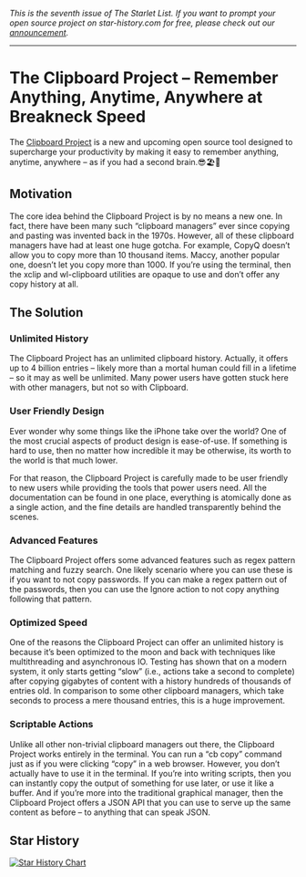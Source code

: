 _This is the seventh issue of The Starlet List. If you want to prompt your open source project on star-history.com for free, please check out our [announcement](/blog/list-your-open-source-project)._

---

# The Clipboard Project – Remember Anything, Anytime, Anywhere at Breakneck Speed

The [Clipboard Project](https://github.com/Slackadays/Clipboard) is a new and upcoming open source tool designed to supercharge your productivity by making it easy to remember anything, anytime, anywhere – as if you had a second brain.😎🏖️🐬

## Motivation

The core idea behind the Clipboard Project is by no means a new one. In fact, there have been many such “clipboard managers” ever since copying and pasting was invented back in the 1970s. However, all of these clipboard managers have had at least one huge gotcha. For example, CopyQ doesn’t allow you to copy more than 10 thousand items. Maccy, another popular one, doesn’t let you copy more than 1000. If you’re using the terminal, then the xclip and wl-clipboard utilities are opaque to use and don’t offer any copy history at all.

## The Solution

### Unlimited History

The Clipboard Project has an unlimited clipboard history. Actually, it offers up to 4 billion entries – likely more than a mortal human could fill in a lifetime – so it may as well be unlimited. Many power users have gotten stuck here with other managers, but not so with Clipboard.

### User Friendly Design

Ever wonder why some things like the iPhone take over the world? One of the most crucial aspects of product design is ease-of-use. If something is hard to use, then no matter how incredible it may be otherwise, its worth to the world is that much lower.

For that reason, the Clipboard Project is carefully made to be user friendly to new users while providing the tools that power users need. All the documentation can be found in one place, everything is atomically done as a single action, and the fine details are handled transparently behind the scenes.

### Advanced Features

The Clipboard Project offers some advanced features such as regex pattern matching and fuzzy search. One likely scenario where you can use these is if you want to not copy passwords. If you can make a regex pattern out of the passwords, then you can use the Ignore action to not copy anything following that pattern.

### Optimized Speed

One of the reasons the Clipboard Project can offer an unlimited history is because it’s been optimized to the moon and back with techniques like multithreading and asynchronous IO. Testing has shown that on a modern system, it only starts getting “slow” (i.e., actions take a second to complete) after copying gigabytes of content with a history hundreds of thousands of entries old. In comparison to some other clipboard managers, which take seconds to process a mere thousand entries, this is a huge improvement.

### Scriptable Actions

Unlike all other non-trivial clipboard managers out there, the Clipboard Project works entirely in the terminal. You can run a “cb copy” command just as if you were clicking “copy” in a web browser. However, you don’t actually have to use it in the terminal. If you’re into writing scripts, then you can instantly copy the output of something for use later, or use it like a buffer. And if you’re more into the traditional graphical manager, then the Clipboard Project offers a JSON API that you can use to serve up the same content as before – to anything that can speak JSON.

## Star History

[![Star History Chart](https://api.star-history.com/svg?repos=Slackadays/Clipboard&type=Date)](https://star-history.com/#Slackadays/Clipboard&Date)
